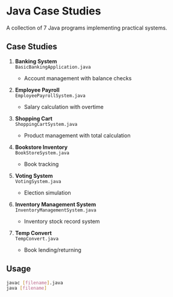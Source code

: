 # Java Case Studies

A collection of 7 Java programs implementing practical systems.

## Case Studies

1. **Banking System**  
   `BasicBankingApplication.java`  
   - Account management with balance checks

2. **Employee Payroll**  
   `EmployeePayrollSystem.java`  
   - Salary calculation with overtime

3. **Shopping Cart**  
   `ShoppingCartSystem.java`  
   - Product management with total calculation

4. **Bookstore Inventory**  
   `BookStoreSystem.java`  
   - Book tracking

5. **Voting System**  
   `VotingSystem.java`  
   - Election simulation

6. **Inventory Management System**  
   `InventoryManagementSystem.java`  
   - Inventory stock record system

7. **Temp Convert**  
   `TempConvert.java`  
   - Book lending/returning

## Usage
```bash
javac [filename].java
java [filename]
